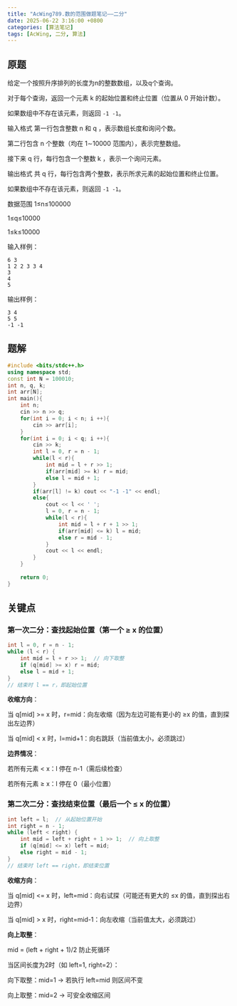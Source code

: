 ```yaml
---
title: "AcWing789.数的范围做题笔记——二分"
date: 2025-06-22 3:16:00 +0800
categories: [算法笔记]
tags: [AcWing, 二分, 算法]
---
```


## 原题
给定一个按照升序排列的长度为n的整数数组，以及q个查询。

对于每个查询，返回一个元素 k
 的起始位置和终止位置（位置从 0
 开始计数）。

如果数组中不存在该元素，则返回 `-1 -1`。

输入格式
第一行包含整数 n
 和 q
，表示数组长度和询问个数。

第二行包含 n
 个整数（均在 1∼10000
 范围内），表示完整数组。

接下来 q
 行，每行包含一个整数 k
，表示一个询问元素。

输出格式
共 q
 行，每行包含两个整数，表示所求元素的起始位置和终止位置。

如果数组中不存在该元素，则返回 `-1 -1`。

数据范围
1≤n≤100000

1≤q≤10000

1≤k≤10000

输入样例：
```
6 3
1 2 2 3 3 4
3
4
5
```
输出样例：
```
3 4
5 5
-1 -1
```
## 题解
```cpp
#include <bits/stdc++.h>
using namespace std;
const int N = 100010;
int n, q, k;
int arr[N];
int main(){
    int n;
    cin >> n >> q;
    for(int i = 0; i < n; i ++){
        cin >> arr[i];
    }
    for(int i = 0; i < q; i ++){
        cin >> k;
        int l = 0, r = n - 1;
        while(l < r){
            int mid = l + r >> 1;
            if(arr[mid] >= k) r = mid;
            else l = mid + 1;
        }
        if(arr[l] != k) cout << "-1 -1" << endl;
        else{
            cout << l << ' ';
            l = 0, r = n - 1;
            while(l < r){
                int mid = l + r + 1 >> 1;
                if(arr[mid] <= k) l = mid;
                else r = mid - 1;
            }
            cout << l << endl;
        }
    }
    
    return 0;
}
```
## 关键点
### 第一次二分：查找起始位置（第一个 ≥ x 的位置）
```cpp
int l = 0, r = n - 1;
while (l < r) {
    int mid = l + r >> 1;  // 向下取整
    if (q[mid] >= x) r = mid;
    else l = mid + 1;
}
// 结束时 l == r，即起始位置
```
**收缩方向**：

当 q[mid] >= x 时，r=mid：向左收缩（因为左边可能有更小的 ≥x 的值，直到探出左边界）

当 q[mid] < x 时，l=mid+1：向右跳跃（当前值太小，必须跳过）

**边界情况**：

若所有元素 < x：l 停在 n-1（需后续检查）

若所有元素 ≥ x：l 停在 0（最小位置）

### 第二次二分：查找结束位置（最后一个 ≤ x 的位置）
```cpp
int left = l;  // 从起始位置开始
int right = n - 1;
while (left < right) {
    int mid = left + right + 1 >> 1;  // 向上取整
    if (q[mid] <= x) left = mid;
    else right = mid - 1;
}
// 结束时 left == right，即结束位置
```
**收缩方向**：

当 q[mid] <= x 时，left=mid：向右试探（可能还有更大的 ≤x 的值，直到探出右边界）

当 q[mid] > x 时，right=mid-1：向左收缩（当前值太大，必须跳过）

**向上取整**：

mid = (left + right + 1)/2 防止死循环

当区间长度为2时（如 left=1, right=2）：

向下取整：mid=1 → 若执行 left=mid 则区间不变

向上取整：mid=2 → 可安全收缩区间
